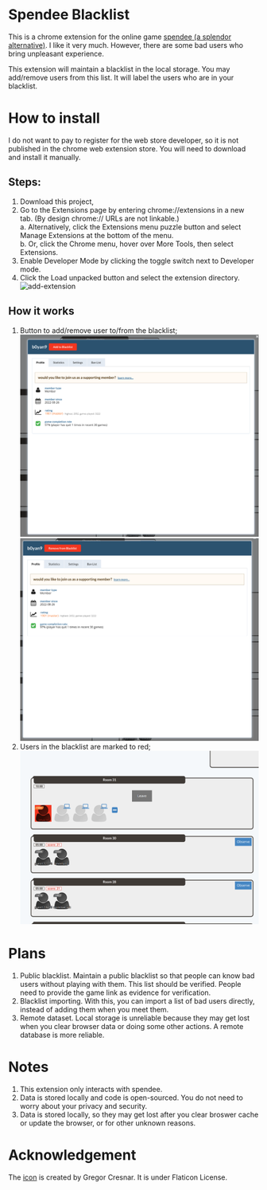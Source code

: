 # Spendee Blacklist

This is a chrome extension for the online game [spendee (a splendor alternative)](https://spendee.mattle.online/lobby/rooms). 
I like it very much. However, there are some bad users who bring unpleasant experience. 

This extension will maintain a blacklist in the local storage. You may add/remove users from this list. It will label the users who are in your blacklist. 

# How to install

I do not want to pay to register for the web store developer, so it is not published in the chrome web extension store. 
You will need to download and install it manually. 

## Steps:
1. Download this project,
2. Go to the Extensions page by entering chrome://extensions in a new tab. (By design chrome:// URLs are not linkable.)  
    a. Alternatively, click the Extensions menu puzzle button and select Manage Extensions at the bottom of the menu.  
    b. Or, click the Chrome menu, hover over More Tools, then select Extensions.  
3. Enable Developer Mode by clicking the toggle switch next to Developer mode.
4. Click the Load unpacked button and select the extension directory.
![add-extension](https://developer.chrome.com/static/docs/extensions/get-started/tutorial/hello-world/image/extensions-page-e0d64d89a6acf_1920.png)

## How it works
1. Button to add/remove user to/from the blacklist;
![add-to-blacklist](images/add-to-blacklist.png)
![remove-from-blacklist](images/remove-from-blacklist.png)
2. Users in the blacklist are marked to red; 
![labelled-users](images/labelled-users.png)

# Plans
1. Public blacklist. Maintain a public blacklist so that people can know bad users without playing with them. This list should be verified. People need to provide the game link as evidence for verification. 
2. Blacklist importing. With this, you can import a list of bad users directly, instead of adding them when you meet them. 
3. Remote dataset. Local storage is unreliable because they may get lost when you clear browser data or doing some other actions. A remote database is more reliable.

# Notes
1. This extension only interacts with spendee. 
2. Data is stored locally and code is open-sourced. You do not need to worry about your privacy and security. 
3. Data is stored locally, so they may get lost after you clear broswer cache or update the browser, or for other unknown reasons. 

# Acknowledgement
The [icon](https://www.flaticon.com/free-icon/businessman_208975?term=blacklist&page=1&position=4&origin=search&related_id=208975) is created by Gregor Cresnar. It is under Flaticon License. 
